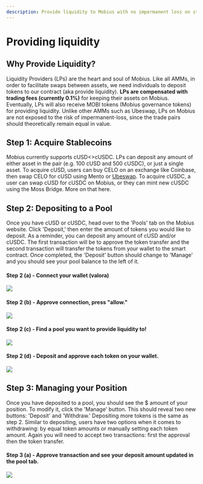 ```yaml
---
description: Provide liquidity to Mobius with no impermanent loss on stablecoin pairs.
---
```


# Providing liquidity

## Why Provide Liquidity?

Liquidity Providers \(LPs\) are the heart and soul of Mobius. Like all AMMs, in order to facilitate swaps between assets, we need individuals to deposit tokens to our contract \(aka provide liquidity\). **LPs are compensated with trading fees \(currently 0.1%\)** for keeping their assets on Mobius. Eventually, LPs will also receive MOBI tokens \(Mobius governance tokens\) for providing liquidity. Unlike other AMMs such as Ubeswap, LPs on Mobius are not exposed to the risk of impermanent-loss, since the trade pairs should theoretically remain equal in value. 

## Step 1: Acquire Stablecoins

Mobius currently supports cUSD&lt;&gt;cUSDC. LPs can deposit any amount of either asset in the pair \(e.g. 100 cUSD and 500 cUSDC\), or just a single asset. To acquire cUSD, users can buy CELO on an exchange like Coinbase, then swap CELO for cUSD using Mento or [Ubeswap](https://ubeswap.org). To acquire cUSDC, a user can swap cUSD for cUSDC on Mobius, or they can mint new cUSDC using the Moss Bridge. More on that here.

## Step 2: Depositing to a Pool

Once you have cUSD or cUSDC, head over to the 'Pools' tab on the Mobius website. Click 'Deposit,' then enter the amount of tokens you would like to deposit. As a reminder, you can deposit any amount of cUSD and/or cUSDC. The first transaction will be to approve the token transfer and the second transaction will transfer the tokens from your wallet to the smart contract. Once completed, the 'Deposit' button should change to 'Manage' and you should see your pool balance to the left of it.

#### Step 2 \(a\) - Connect your wallet \(valora\) 

![](../.gitbook/assets/img_2182.png)

#### Step 2 \(b\) - Approve connection, press "allow."

![](../.gitbook/assets/img_2178.png)

#### Step 2 \(c\) - Find a pool you want to provide liquidity to!

![](../.gitbook/assets/img_2181%20%282%29.png)

#### Step 2 \(d\) - Deposit and approve each token on your wallet. 

![](../.gitbook/assets/img_2183.png)

## Step 3: Managing your Position

Once you have deposited to a pool, you should see the $ amount of your position. To modify it, click the 'Manage' button. This should reveal two new buttons: 'Deposit' and 'Withdraw.' Depositing more tokens is the same as step 2. Similar to depositing, users have two options when it comes to withdrawing: by equal token amounts or manually setting each token amount. Again you will need to accept two transactions: first the approval then the token transfer. 

#### Step 3 \(a\) - Approve transaction and see your deposit amount updated in the pool tab.

![](../.gitbook/assets/img_2181%20%281%29.png)



